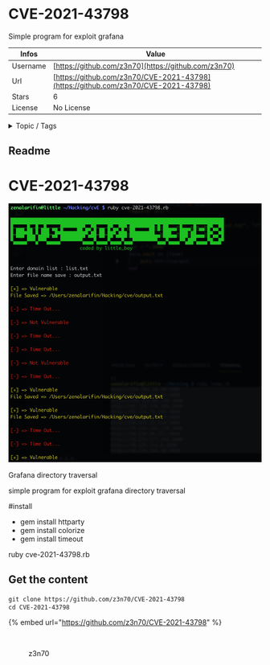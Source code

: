 # CVE-2021-43798

Simple program for exploit grafana

| Infos    | Value                                                              |
| -------- | -------------------------------------------------------------------|
| Username | [https://github.com/z3n70](https://github.com/z3n70) |
| Url      | [https://github.com/z3n70/CVE-2021-43798](https://github.com/z3n70/CVE-2021-43798)                                               |
| Stars    | 6                                                          |
| License  | No License                                                        |

<details>

<summary>Topic / Tags</summary>

* bugbounty* cybersecurity* exploit* grafana* pentesting

</details>

## Readme

# CVE-2021-43798

![Alt text](https://github.com/z3n70/CVE-2021-43798/blob/main/z3n70.png?raw=true "grafana")

Grafana directory traversal

simple program for exploit grafana directory traversal

#install
- gem install httparty
- gem install colorize
- gem install timeout

ruby cve-2021-43798.rb



## Get the content

```
git clone https://github.com/z3n70/CVE-2021-43798
cd CVE-2021-43798
```

{% embed url="https://github.com/z3n70/CVE-2021-43798" %}

<figure><img src="https://avatars.githubusercontent.com/u/39817707?v=4" alt=""><figcaption><p>z3n70</p></figcaption></figure>
